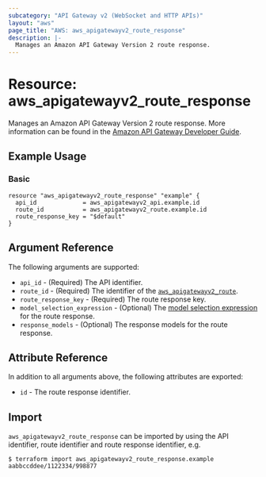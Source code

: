 ```yaml
---
subcategory: "API Gateway v2 (WebSocket and HTTP APIs)"
layout: "aws"
page_title: "AWS: aws_apigatewayv2_route_response"
description: |-
  Manages an Amazon API Gateway Version 2 route response.
---
```


# Resource: aws_apigatewayv2_route_response

Manages an Amazon API Gateway Version 2 route response.
More information can be found in the [Amazon API Gateway Developer Guide](https://docs.aws.amazon.com/apigateway/latest/developerguide/apigateway-websocket-api.html).

## Example Usage

### Basic

```hcl
resource "aws_apigatewayv2_route_response" "example" {
  api_id             = aws_apigatewayv2_api.example.id
  route_id           = aws_apigatewayv2_route.example.id
  route_response_key = "$default"
}
```

## Argument Reference

The following arguments are supported:

* `api_id` - (Required) The API identifier.
* `route_id` - (Required) The identifier of the [`aws_apigatewayv2_route`](/docs/providers/aws/r/apigatewayv2_route.html).
* `route_response_key` - (Required) The route response key.
* `model_selection_expression` - (Optional) The [model selection expression](https://docs.aws.amazon.com/apigateway/latest/developerguide/apigateway-websocket-api-selection-expressions.html#apigateway-websocket-api-model-selection-expressions) for the route response.
* `response_models` - (Optional) The response models for the route response.

## Attribute Reference

In addition to all arguments above, the following attributes are exported:

* `id` - The route response identifier.

## Import

`aws_apigatewayv2_route_response` can be imported by using the API identifier, route identifier and route response identifier, e.g.

```
$ terraform import aws_apigatewayv2_route_response.example aabbccddee/1122334/998877
```
